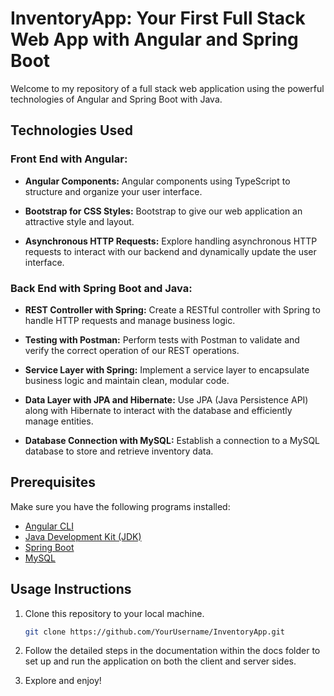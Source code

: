 # InventoryApp: Your First Full Stack Web App with Angular and Spring Boot

Welcome to my repository of a full stack web application using the powerful technologies of Angular and Spring Boot with Java. 

## Technologies Used

### Front End with Angular:

- **Angular Components:** Angular components using TypeScript to structure and organize your user interface.

- **Bootstrap for CSS Styles:** Bootstrap to give our web application an attractive style and layout.

- **Asynchronous HTTP Requests:** Explore handling asynchronous HTTP requests to interact with our backend and dynamically update the user interface.

### Back End with Spring Boot and Java:

- **REST Controller with Spring:** Create a RESTful controller with Spring to handle HTTP requests and manage business logic.

- **Testing with Postman:** Perform tests with Postman to validate and verify the correct operation of our REST operations.

- **Service Layer with Spring:** Implement a service layer to encapsulate business logic and maintain clean, modular code.

- **Data Layer with JPA and Hibernate:** Use JPA (Java Persistence API) along with Hibernate to interact with the database and efficiently manage entities.

- **Database Connection with MySQL:** Establish a connection to a MySQL database to store and retrieve inventory data.

## Prerequisites

Make sure you have the following programs installed:

- [Angular CLI](https://angular.io/cli)
- [Java Development Kit (JDK)](https://www.oracle.com/java/technologies/javase-downloads.html)
- [Spring Boot](https://spring.io/projects/spring-boot)
- [MySQL](https://www.mysql.com/)

## Usage Instructions

1. Clone this repository to your local machine.

   ```bash
   git clone https://github.com/YourUsername/InventoryApp.git

2. Follow the detailed steps in the documentation within the docs folder to set up and run the application on both the client and server sides.

3. Explore and enjoy!
